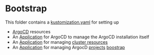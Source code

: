 # Bootstrap

This folder contains a [kustomization.yaml](./kustomization.yaml) for setting up

* [ArgoCD] resources
* An [Application] for ArgoCD to manage the ArgoCD installation itself
* An [Application] for managing [cluster resources](./cluster-resources/README.md)
* An [Application] for managing ArgocD [projects] [boostrap](./projects/README.md)


[ArgoCD]: https://argo-cd.readthedocs.io/en/stable
[Application]: https://argo-cd.readthedocs.io/en/stable/operator-manual/declarative-setup/#applications
[projects]: https://argo-cd.readthedocs.io/en/stable/user-guide/projects/
